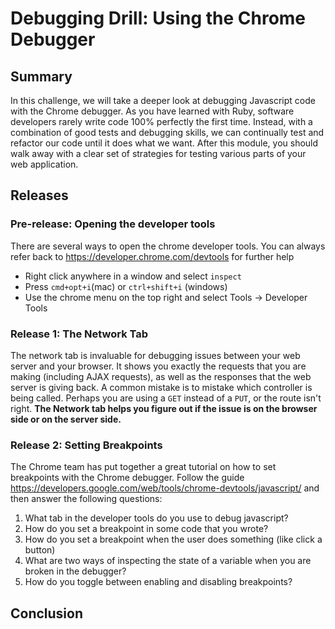 # Debugging Drill: Using the Chrome Debugger

## Summary
In this challenge, we will take a deeper look at debugging Javascript code with the Chrome debugger. As you have learned with Ruby, software developers rarely write code 100% perfectly the first time. Instead, with a combination of good tests and debugging skills, we can continually test and refactor our code until it does what we want. After this module, you should walk away with a clear set of strategies for testing various parts of your web application.

## Releases

### Pre-release:  Opening the developer tools
There are several ways to open the chrome developer tools. You can always refer back to https://developer.chrome.com/devtools for further help

- Right click anywhere in a window and select `inspect`
- Press `cmd+opt+i`(mac) or `ctrl+shift+i` (windows)
- Use the chrome menu on the top right and select Tools -> Developer Tools


### Release 1: The Network Tab
The network tab is invaluable for debugging issues between your web server and your browser. It shows you exactly the requests that you are making (including AJAX requests), as well as the responses that the web server is giving back. A common mistake is to mistake which controller is being called. Perhaps you are using a `GET` instead of a `PUT`, or the route isn't right. **The Network tab helps you figure out if the issue is on the browser side or on the server side.**

### Release 2: Setting Breakpoints
The Chrome team has put together a great tutorial on how to set breakpoints with the Chrome debugger. Follow the guide https://developers.google.com/web/tools/chrome-devtools/javascript/ and then answer the following questions:

1. What tab in the developer tools do you use to debug javascript?
1. How do you set a breakpoint in some code that you wrote?
1. How do you set a breakpoint when the user does something (like click a button)
1. What are two ways of inspecting the state of a variable when you are broken in the debugger?
1. How do you toggle between enabling and disabling breakpoints?

## Conclusion

